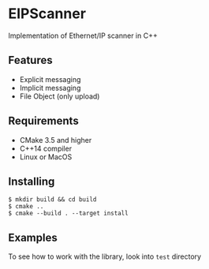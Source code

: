 # EIPScanner

Implementation of Ethernet/IP scanner in C++

## Features

* Explicit messaging
* Implicit messaging
* File Object (only upload)

## Requirements

* CMake 3.5 and higher
* C++14 compiler
* Linux or MacOS

## Installing

```shell script
$ mkdir build && cd build
$ cmake ..
$ cmake --build . --target install
```

## Examples

To see how to work with the library, look into `test` directory 